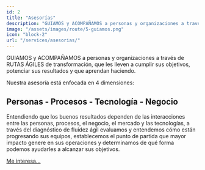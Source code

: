 ```yaml
---
id: 2
title: "Asesorías"
description: "GUIAMOS y ACOMPAÑAMOS a personas y organizaciones a través de RUTAS ÁGILES de transformación, que les lleven a cumplir sus objetivos, potenciar sus resultados y que aprendan haciendo."
image: "/assets/images/route/5-guiamos.png"
icon: "block-2"
url: "/services/asesorias/"
---
```


GUIAMOS y ACOMPAÑAMOS a personas y organizaciones a través de RUTAS ÁGILES de transformación, que les lleven a cumplir sus objetivos, potenciar sus resultados y que aprendan haciendo.
 
Nuestra asesoría está enfocada en 4 dimensiones:

## Personas - Procesos - Tecnología - Negocio


Entendiendo que los buenos resultados dependen de las interacciones entre las personas, procesos, el negocio, el mercado y las tecnologías, a través del diagnóstico de fluidez ágil evaluamos y entendemos cómo están progresando sus equipos, establecemos el punto de partida que mayor impacto genere en sus operaciones y determinamos de qué forma podemos ayudarles a alcanzar sus objetivos.

<a href="/about/" class="btn btn-warning btn-lg" role="button" aria-pressed="true">Me interesa...</a>